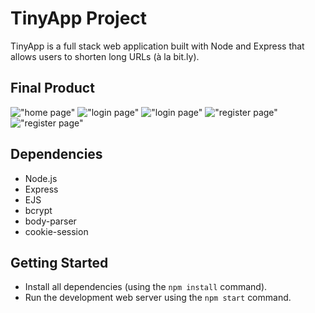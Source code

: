 # TinyApp Project

TinyApp is a full stack web application built with Node and Express that allows users to shorten long URLs (à la bit.ly).

## Final Product

!["home page"](#)
!["login page"](#)
!["login page"](#)
!["register page"](#)
!["register page"](#)


## Dependencies

- Node.js
- Express
- EJS
- bcrypt
- body-parser
- cookie-session


## Getting Started

- Install all dependencies (using the `npm install` command).
- Run the development web server using the `npm start` command.
